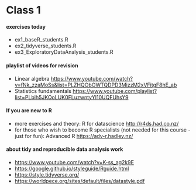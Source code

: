 # Class 1


#### exercises today
* ex1_baseR_students.R
* ex2_tidyverse_students.R
* ex3_ExploratoryDataAnalysis_students.R



#### playlist of videos for revision
* Linear algebra https://www.youtube.com/watch?v=fNk_zzaMoSs&list=PLZHQObOWTQDPD3MizzM2xVFitgF8hE_ab
* Statistics fundamentals https://www.youtube.com/playlist?list=PLblh5JKOoLUK0FLuzwntyYI10UQFUhsY9


#### If you are new to R
* more exercises and theory: R for datascience http://r4ds.had.co.nz/
* for those who wish to become R specialists (not needed for this course - just for fun): Advanced R https://adv-r.hadley.nz/

#### about tidy and reproducible data analysis work
* https://www.youtube.com/watch?v=K-ss_ag2k9E
* https://google.github.io/styleguide/Rguide.html
* https://style.tidyverse.org/
* https://worldpece.org/sites/default/files/datastyle.pdf


